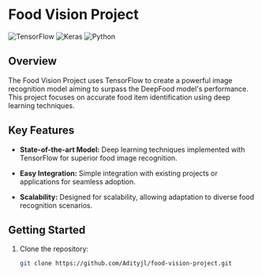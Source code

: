 # Food Vision Project

![TensorFlow](https://img.shields.io/badge/TensorFlow-%23FF6F00.svg?style=for-the-badge&logo=TensorFlow&logoColor=white)
![Keras](https://img.shields.io/badge/Keras-%23D00000.svg?style=for-the-badge&logo=Keras&logoColor=white)
![Python](https://img.shields.io/badge/python-3670A0?style=for-the-badge&logo=python&logoColor=ffdd54)

## Overview

The Food Vision Project uses TensorFlow to create a powerful image recognition model aiming to surpass the DeepFood model's performance. This project focuses on accurate food item identification using deep learning techniques.

## Key Features

- **State-of-the-art Model:** Deep learning techniques implemented with TensorFlow for superior food image recognition.

- **Easy Integration:** Simple integration with existing projects or applications for seamless adoption.

- **Scalability:** Designed for scalability, allowing adaptation to diverse food recognition scenarios.

## Getting Started

1. Clone the repository:

   ```bash
   git clone https://github.com/Adityjl/food-vision-project.git
